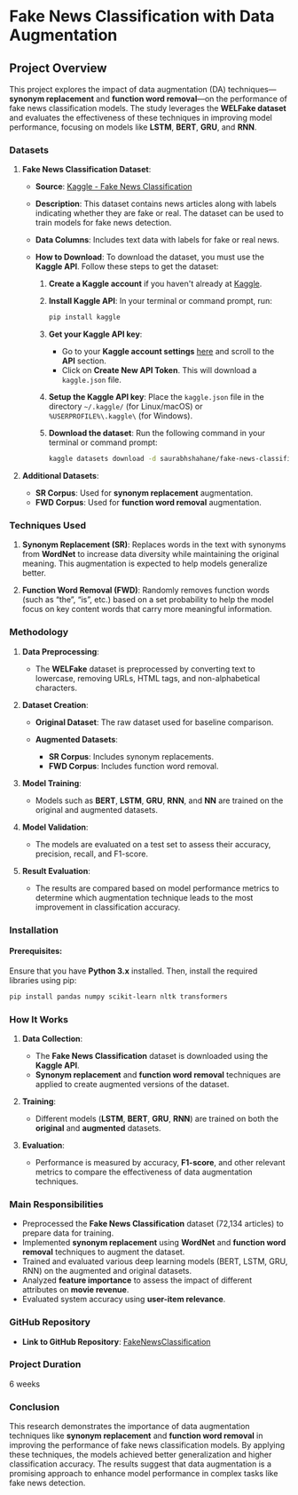 # **Fake News Classification with Data Augmentation**

## **Project Overview**

This project explores the impact of data augmentation (DA) techniques—**synonym replacement** and **function word removal**—on the performance of fake news classification models. The study leverages the **WELFake dataset** and evaluates the effectiveness of these techniques in improving model performance, focusing on models like **LSTM**, **BERT**, **GRU**, and **RNN**.

### **Datasets**

1. **Fake News Classification Dataset**:

   * **Source**: [Kaggle - Fake News Classification](https://www.kaggle.com/datasets/saurabhshahane/fake-news-classification)
   * **Description**: This dataset contains news articles along with labels indicating whether they are fake or real. The dataset can be used to train models for fake news detection.
   * **Data Columns**: Includes text data with labels for fake or real news.
   * **How to Download**:
     To download the dataset, you must use the **Kaggle API**. Follow these steps to get the dataset:

     1. **Create a Kaggle account** if you haven't already at [Kaggle](https://www.kaggle.com/).
     2. **Install Kaggle API**:
        In your terminal or command prompt, run:

        ```bash
        pip install kaggle
        ```
     3. **Get your Kaggle API key**:

        * Go to your **Kaggle account settings** [here](https://www.kaggle.com/account) and scroll to the **API** section.
        * Click on **Create New API Token**. This will download a `kaggle.json` file.
     4. **Setup the Kaggle API key**:
        Place the `kaggle.json` file in the directory `~/.kaggle/` (for Linux/macOS) or `%USERPROFILE%\.kaggle\` (for Windows).
     5. **Download the dataset**:
        Run the following command in your terminal or command prompt:

        ```bash
        kaggle datasets download -d saurabhshahane/fake-news-classification
        ```

2. **Additional Datasets**:

   * **SR Corpus**: Used for **synonym replacement** augmentation.
   * **FWD Corpus**: Used for **function word removal** augmentation.

### **Techniques Used**

1. **Synonym Replacement (SR)**:
   Replaces words in the text with synonyms from **WordNet** to increase data diversity while maintaining the original meaning. This augmentation is expected to help models generalize better.

2. **Function Word Removal (FWD)**:
   Randomly removes function words (such as “the”, “is”, etc.) based on a set probability to help the model focus on key content words that carry more meaningful information.

### **Methodology**

1. **Data Preprocessing**:

   * The **WELFake** dataset is preprocessed by converting text to lowercase, removing URLs, HTML tags, and non-alphabetical characters.

2. **Dataset Creation**:

   * **Original Dataset**: The raw dataset used for baseline comparison.
   * **Augmented Datasets**:

     * **SR Corpus**: Includes synonym replacements.
     * **FWD Corpus**: Includes function word removal.

3. **Model Training**:

   * Models such as **BERT**, **LSTM**, **GRU**, **RNN**, and **NN** are trained on the original and augmented datasets.

4. **Model Validation**:

   * The models are evaluated on a test set to assess their accuracy, precision, recall, and F1-score.

5. **Result Evaluation**:

   * The results are compared based on model performance metrics to determine which augmentation technique leads to the most improvement in classification accuracy.

### **Installation**

#### Prerequisites:

Ensure that you have **Python 3.x** installed. Then, install the required libraries using pip:

```bash
pip install pandas numpy scikit-learn nltk transformers
```

### **How It Works**

1. **Data Collection**:

   * The **Fake News Classification** dataset is downloaded using the **Kaggle API**.
   * **Synonym replacement** and **function word removal** techniques are applied to create augmented versions of the dataset.
2. **Training**:

   * Different models (**LSTM**, **BERT**, **GRU**, **RNN**) are trained on both the **original** and **augmented** datasets.
3. **Evaluation**:

   * Performance is measured by accuracy, **F1-score**, and other relevant metrics to compare the effectiveness of data augmentation techniques.

### **Main Responsibilities**

* Preprocessed the **Fake News Classification** dataset (72,134 articles) to prepare data for training.
* Implemented **synonym replacement** using **WordNet** and **function word removal** techniques to augment the dataset.
* Trained and evaluated various deep learning models (BERT, LSTM, GRU, RNN) on the augmented and original datasets.
* Analyzed **feature importance** to assess the impact of different attributes on **movie revenue**.
* Evaluated system accuracy using **user-item relevance**.

### **GitHub Repository**

* **Link to GitHub Repository**: [FakeNewsClassification](https://github.com/yourusername/FakeNewsClassification)

### **Project Duration**

6 weeks

### **Conclusion**

This research demonstrates the importance of data augmentation techniques like **synonym replacement** and **function word removal** in improving the performance of fake news classification models. By applying these techniques, the models achieved better generalization and higher classification accuracy. The results suggest that data augmentation is a promising approach to enhance model performance in complex tasks like fake news detection.
